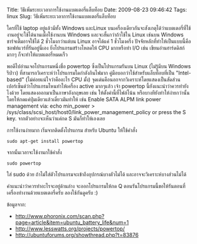 Title: วิธีเพิ่มระยะเวลาการใช้งานแบตเตอรี่แล็บท็อบ 
Date: 2009-08-23 09:46:42
Tags: linux 
Slug: วิธีเพิ่มระยะเวลาการใช้งานแบตเตอรี่แล็บท็อบ 


ใครที่ใช้ laptop อยู่แล้วมีทั้ง Windows และLinux บนเครื่องเดียวกันจะสังเกตุได้ว่าแบตเตอรี่ที่ใช้งานอยู่จะใช้ได้นานเมื่อใช้งานบน Windows และจะสั้นกว่าถ้าใช้ใน Linux เช่นบน Windows ชาร์จเต็มอาจใช้ได้ 2 ชั่วโมงกว่าแต่บน Linux อาจได้แค่ 1 ชั่วโมงครึ่ง ปัจจัยหลักที่ทำให้เป็นแบบนี้คือซอฟท์แวร์ที่รันอยู่นี่เอง ยิ่งโปรแกรมสร้างโหลดให้ CPU มากหรือทำ I/O เช่น เขียนอ่านฮาร์ดดิสก์มากๆ ก็จะทำให้แบตเตอรี่หมดเร็ว

พอดีไปอ่านเจอโปรแกรมหนึ่งชื่อ powertop ซึ่งเป็นโปรแกรมรันบน Linux (ไม่รู้มีบน Windows รึป่าว) ที่สามารถวิเคราะห์ว่าโปรแกรมใดกำลังกินไฟมาก คู่มือบอกว่าใช้สำหรับแล็บท็อบที่เป็น "Intel-based" (ไม่ค่อยแน่ใจว่าคืออะไร CPU มั้ง) จุดเด่นคือนอกจากวิเคราะห์โดยแสดงเป็นสัดส่วนเปอร์เซ็นต์ว่าโปรแกรมไหนทำให้เครื่อง active มากๆแล้ว เจ้า powertop นี้ยังแนะนำว่าควรทำยังไงด้วย โดยแสดงออกมาเป็นภาษาอังกฤษเลย เช่น ให้ตั้งค่านี้ที่ไฟล์โน้น หรือบางทียังทำให้ง่ายกว่านั้นโดยให้กดแค่ปุ่มเดียวแล้วเดี๋ยวมันทำให้ เช่น Enable SATA ALPM link power management via: echo min_power &gt; /sys/class/scsi_host/host0/link_power_management_policy or press the S key. จากตัวอย่างจะเห็นว่าแค่กด S มันก็ทำให้เองเลย

การใช้งานง่ายมาก เริ่มจากติดตั้งโปรแกรม สำหรับ Ubuntu ให้ใช้คำสั่ง

	sudo apt-get install powertop

จากนั้นเวลาจะใช้งานกใช้คำสั่ง

	sudo powertop

ใส่ sudo ด้วย ถ้าไม่ใส่ตัวโปรแกรมจะเข้าถึงอุปกรณ์บางตัวไม่ได้ และอาจจะวิเคราะห์บางส่วนไม่ได้ 

คำแนะนำว่าควรทำอะไรจะอยู่ด้านล่าง จะออกโปรแกรมให้กด Q ตอนรันโปรแกรมนี้ขอให้รันตอนที่เครื่องทำงานด้วยแบตเตอรี่ครับ ลองใช้กันดูครับ :)

ข้อมูลจาก:
<ul>
	<li><a href="http://www.phoronix.com/scan.php?page=article&amp;item=ubuntu_battery_life&amp;num=1">http://www.phoronix.com/scan.php?page=article&amp;item=ubuntu_battery_life&amp;num=1</a></li>
	<li><a href="http://www.lesswatts.org/projects/powertop/">http://www.lesswatts.org/projects/powertop/</a></li>
	<li><a href="http://ubuntuforums.org/showthread.php?t=83876">http://ubuntuforums.org/showthread.php?t=83876</a></li>
</ul>
